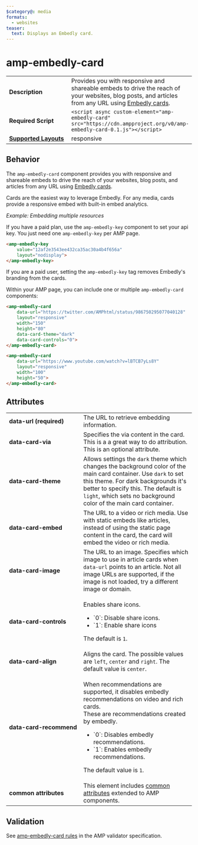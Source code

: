 ```yaml
---
$category@: media
formats:
  - websites
teaser:
  text: Displays an Embedly card.
---
```

<!--
Copyright 2018 The AMP HTML Authors. All Rights Reserved.

Licensed under the Apache License, Version 2.0 (the "License");
you may not use this file except in compliance with the License.
You may obtain a copy of the License at

      http://www.apache.org/licenses/LICENSE-2.0

Unless required by applicable law or agreed to in writing, software
distributed under the License is distributed on an "AS-IS" BASIS,
WITHOUT WARRANTIES OR CONDITIONS OF ANY KIND, either express or implied.
See the License for the specific language governing permissions and
limitations under the License.
-->

# amp-embedly-card

<table>
  <tr>
    <td width="40%"><strong>Description</strong></td>
    <td>Provides you with responsive and shareable embeds to drive the reach of your websites, blog posts, and articles from any URL using <a href="http://docs.embed.ly/docs/cards">Embedly cards</a>.</td>
  </tr>
  <tr>
    <td width="40%"><strong>Required Script</strong></td>
    <td><code>&lt;script async custom-element="amp-embedly-card" src="https://cdn.ampproject.org/v0/amp-embedly-card-0.1.js">&lt;/script></code></td>
  </tr>
  <tr>
    <td class="col-fourty"><strong><a href="https://amp.dev/documentation/guides-and-tutorials/develop/style_and_layout/control_layout">Supported Layouts</a></strong></td>
    <td>responsive</td>
  </tr>
</table>

## Behavior

The `amp-embedly-card` component provides you with responsive and shareable embeds to drive the reach of your websites,
blog posts, and articles from any URL using <a href="http://docs.embed.ly/docs/cards">Embedly cards</a>.

Cards are the easiest way to leverage Embedly. For any media, cards provide a responsive embed with built-in embed analytics.

*Example: Embedding multiple resources*

If you have a paid plan, use the `amp-embedly-key` component to set your api key.
You just need one `amp-embedly-key` per AMP page.

```html
<amp-embedly-key
    value="12af2e3543ee432ca35ac30a4b4f656a"
    layout="nodisplay">
</amp-embedly-key>
```

If you are a paid user, setting the `amp-embedly-key` tag removes Embedly's branding from the cards.

Within your AMP page, you can include one or multiple `amp-embedly-card` components:

```html
<amp-embedly-card
    data-url="https://twitter.com/AMPhtml/status/986750295077040128"
    layout="responsive"
    width="150"
    height="80"
    data-card-theme="dark"
    data-card-controls="0">
</amp-embedly-card>

<amp-embedly-card
    data-url="https://www.youtube.com/watch?v=lBTCB7yLs8Y"
    layout="responsive"
    width="100"
    height="50">
</amp-embedly-card>
```

## Attributes
<table>
  <tr>
    <td width="40%"><strong>data-url (required)</strong></td>
    <td>The URL to retrieve embedding information.</td>
  </tr>
  <tr>
    <td width="40%"><strong>data-card-via</strong></td>
    <td>Specifies the via content in the card. This is a a great way to do attribution. This is an optional attribute.</td>
  </tr>
  <tr>
    <td width="40%"><strong>data-card-theme</strong></td>
    <td>Allows settings the <code>dark</code> theme which changes the background color of the main card container. Use <code>dark</code> to set this theme. For dark backgrounds it's better to specify this. The default is <code>light</code>, which sets no background color of the main card container.</td>
  </tr>
  <tr>
     <td width="40%"><strong>data-card-embed</strong></td>
     <td>The URL to a video or rich media. Use with static embeds like articles, instead of using the static page content in the card, the card will embed the video or rich media.
</td>
   </tr>
   <tr>
     <td width="40%"><strong>data-card-image</strong></td>
     <td>The URL to an image. Specifies which image to use in article cards when <code>data-url</code> points to an article.
Not all image URLs are supported, if the image is not loaded, try a different image or domain.</td>
   </tr>
   <tr>
     <td width="40%"><strong>data-card-controls</strong></td>
     <td><p>Enables share icons.</p>
<ul>
  <li>`0`: Disable share icons.</li>
  <li>`1`: Enable share icons</li>
</ul>
<p>The default is <code>1</code>.</p></td>
   </tr>
   <tr>
      <td width="40%"><strong>data-card-align</strong></td>
      <td>Aligns the card. The possible values are <code>left</code>, <code>center</code> and <code>right</code>. The default value is <code>center</code>.</td>
    </tr>
    <tr>
      <td width="40%"><strong>data-card-recommend</strong></td>
      <td><p>When recommendations are supported, it disables embedly recommendations on video and rich cards.<br>These are recommendations created by embedly.</p>
<ul>
  <li>`0`: Disables embedly recommendations.</li>
  <li>`1`: Enables embedly recommendations.</li>
</ul>
<p>The default value is <code>1</code>.</p></td>
    </tr>
    <tr>
      <td width="40%"><strong>common attributes</strong></td>
      <td>This element includes <a href="https://www.ampproject.org/docs/reference/common_attributes">common attributes</a> extended to AMP components.</td>
    </tr>
</table>

## Validation
See [amp-embedly-card rules](https://github.com/ampproject/amphtml/blob/master/extensions/amp-embedly-card/validator-amp-embedly-card.protoascii) in the AMP validator specification.

